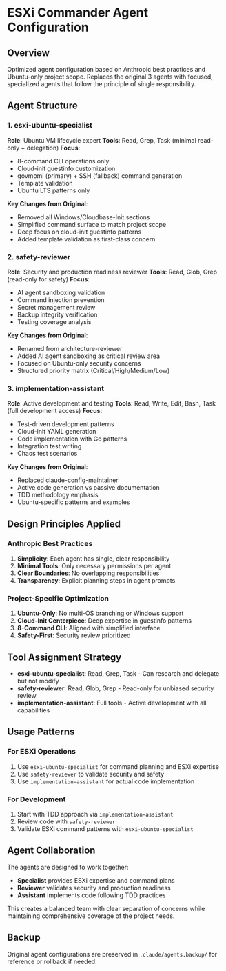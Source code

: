 # ESXi Commander Agent Configuration

## Overview

Optimized agent configuration based on Anthropic best practices and Ubuntu-only project scope. Replaces the original 3 agents with focused, specialized agents that follow the principle of single responsibility.

## Agent Structure

### 1. esxi-ubuntu-specialist
**Role**: Ubuntu VM lifecycle expert
**Tools**: Read, Grep, Task (minimal read-only + delegation)
**Focus**: 
- 8-command CLI operations only
- Cloud-init guestinfo customization
- govmomi (primary) + SSH (fallback) command generation
- Template validation
- Ubuntu LTS patterns only

**Key Changes from Original**:
- Removed all Windows/Cloudbase-Init sections
- Simplified command surface to match project scope
- Deep focus on cloud-init guestinfo patterns
- Added template validation as first-class concern

### 2. safety-reviewer  
**Role**: Security and production readiness reviewer
**Tools**: Read, Glob, Grep (read-only for safety)
**Focus**:
- AI agent sandboxing validation
- Command injection prevention
- Secret management review
- Backup integrity verification
- Testing coverage analysis

**Key Changes from Original**:
- Renamed from architecture-reviewer
- Added AI agent sandboxing as critical review area
- Focused on Ubuntu-only security concerns
- Structured priority matrix (Critical/High/Medium/Low)

### 3. implementation-assistant
**Role**: Active development and testing
**Tools**: Read, Write, Edit, Bash, Task (full development access)
**Focus**:
- Test-driven development patterns
- Cloud-init YAML generation
- Code implementation with Go patterns
- Integration test writing
- Chaos test scenarios

**Key Changes from Original**:
- Replaced claude-config-maintainer
- Active code generation vs passive documentation
- TDD methodology emphasis
- Ubuntu-specific patterns and examples

## Design Principles Applied

### Anthropic Best Practices
1. **Simplicity**: Each agent has single, clear responsibility
2. **Minimal Tools**: Only necessary permissions per agent
3. **Clear Boundaries**: No overlapping responsibilities
4. **Transparency**: Explicit planning steps in agent prompts

### Project-Specific Optimization
1. **Ubuntu-Only**: No multi-OS branching or Windows support
2. **Cloud-Init Centerpiece**: Deep expertise in guestinfo patterns
3. **8-Command CLI**: Aligned with simplified interface
4. **Safety-First**: Security review prioritized

## Tool Assignment Strategy

- **esxi-ubuntu-specialist**: Read, Grep, Task - Can research and delegate but not modify
- **safety-reviewer**: Read, Glob, Grep - Read-only for unbiased security review
- **implementation-assistant**: Full tools - Active development with all capabilities

## Usage Patterns

### For ESXi Operations
1. Use `esxi-ubuntu-specialist` for command planning and ESXi expertise
2. Use `safety-reviewer` to validate security and safety
3. Use `implementation-assistant` for actual code implementation

### For Development
1. Start with TDD approach via `implementation-assistant`
2. Review code with `safety-reviewer`
3. Validate ESXi command patterns with `esxi-ubuntu-specialist`

## Agent Collaboration

The agents are designed to work together:
- **Specialist** provides ESXi expertise and command plans
- **Reviewer** validates security and production readiness  
- **Assistant** implements code following TDD practices

This creates a balanced team with clear separation of concerns while maintaining comprehensive coverage of the project needs.

## Backup

Original agent configurations are preserved in `.claude/agents.backup/` for reference or rollback if needed.